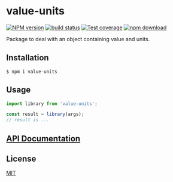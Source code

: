 # value-units

[![NPM version][npm-image]][npm-url]
[![build status][ci-image]][ci-url]
[![Test coverage][codecov-image]][codecov-url]
[![npm download][download-image]][download-url]

Package to deal with an object containing value and units.

## Installation

`$ npm i value-units`

## Usage

```js
import library from 'value-units';

const result = library(args);
// result is ...
```

## [API Documentation](https://cheminfo.github.io/value-units/)

## License

[MIT](./LICENSE)

[npm-image]: https://img.shields.io/npm/v/value-units.svg
[npm-url]: https://www.npmjs.com/package/value-units
[ci-image]: https://github.com/cheminfo/value-units/workflows/Node.js%20CI/badge.svg?branch=main
[ci-url]: https://github.com/cheminfo/value-units/actions?query=workflow%3A%22Node.js+CI%22
[codecov-image]: https://img.shields.io/codecov/c/github/cheminfo/value-units.svg
[codecov-url]: https://codecov.io/gh/cheminfo/value-units
[download-image]: https://img.shields.io/npm/dm/value-units.svg
[download-url]: https://www.npmjs.com/package/value-units
